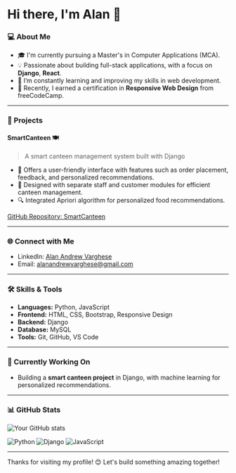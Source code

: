 # Hi there, I'm Alan 👋

### 💻 About Me

- 🎓 I'm currently pursuing a Master's in Computer Applications (MCA).
- 💡 Passionate about building full-stack applications, with a focus on **Django**, **React**.
- 🌱 I’m constantly learning and improving my skills in web development.
- 📜 Recently, I earned a certification in **Responsive Web Design** from freeCodeCamp.

---

### 📂 Projects

#### SmartCanteen 🍽️ 
> A smart canteen management system built with Django  
- 📜 Offers a user-friendly interface with features such as order placement, feedback, and personalized recommendations.
- 💼 Designed with separate staff and customer modules for efficient canteen management.
- 🔍 Integrated Apriori algorithm for personalized food recommendations.

[GitHub Repository: SmartCanteen](https://github.com/alanandrewvarghese/smartcanteen)
  
---

### 🌐 Connect with Me

- LinkedIn: [Alan Andrew Varghese](https://www.linkedin.com/in/alanandrewvarghese/)
- Email: [alanandrewvarghese@gmail.com](mailto:alanandrewvarghese@gmail.com)

---

### 🛠️ Skills & Tools

- **Languages:** Python, JavaScript
- **Frontend:** HTML, CSS, Bootstrap, Responsive Design
- **Backend:** Django
- **Database:** MySQL
- **Tools:** Git, GitHub, VS Code

---

### 🎯 Currently Working On

- Building a **smart canteen project** in Django, with machine learning for personalized recommendations.
---

### 📊 GitHub Stats

![Your GitHub stats](https://github-readme-stats.vercel.app/api?username=alanandrewvarghese&show_icons=true&theme=radical)

![Python](https://img.shields.io/badge/Python-Intermediate-blue?logo=python&logoColor=white)
![Django](https://img.shields.io/badge/Django-Intermediate-blue?logo=django&logoColor=white)
![JavaScript](https://img.shields.io/badge/JavaScript-Beginner-yellow?logo=javascript&logoColor=white)

---

Thanks for visiting my profile! 😊 Let's build something amazing together!


<!--
**alanandrewvarghese/alanandrewvarghese** is a ✨ _special_ ✨ repository because its `README.md` (this file) appears on your GitHub profile.

Here are some ideas to get you started:

- 🔭 I’m currently working on ...
- 🌱 I’m currently learning ...
- 👯 I’m looking to collaborate on ...
- 🤔 I’m looking for help with ...
- 💬 Ask me about ...
- 📫 How to reach me: ...
- 😄 Pronouns: ...
- ⚡ Fun fact: ...
-->
